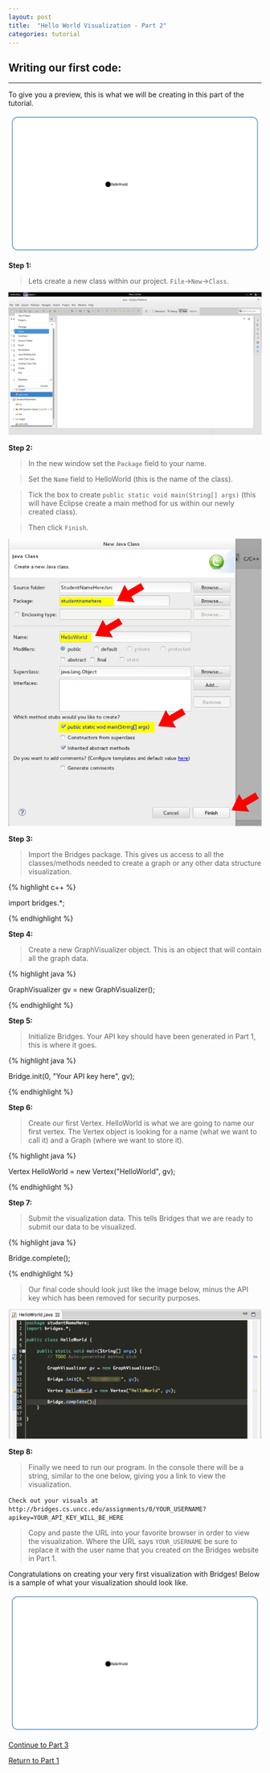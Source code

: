 ```yaml
---
layout: post
title:  "Hello World Visualization - Part 2"
categories: tutorial
---
```


## Writing our first code:
-----
To give you a preview, this is what we will be creating in this part of the tutorial.

![drawing](/img/Tutorial/screenshot_9.png)


**Step 1:**

> Lets create a new class within our project. `File`->`New`->`Class`.

![drawing](/img/Tutorial/screenshot_6.png)

**Step 2:**

> In the new window set the `Package` field to your name.

> Set the `Name` field to HelloWorld (this is the name of the class).

> Tick the box to create `public static void main(String[] args)` (this will have Eclipse create a main method for us within our newly created class).

> Then click `Finish`.

![drawing](/img/Tutorial/screenshot_7.png)

**Step 3:**

> Import the Bridges package. This gives us access to all the classes/methods needed to create a graph or any other data structure visualization.

{% highlight c++  %}

import bridges.*;

{% endhighlight %}

**Step 4:**

> Create a new GraphVisualizer object. This is an object that will contain all the graph data.

{% highlight java  %}

GraphVisualizer gv = new GraphVisualizer();

{% endhighlight %}

**Step 5:**

> Initialize Bridges. Your API key should have been generated in Part 1, this is where it goes.

{% highlight java  %}

Bridge.init(0, "Your API key here", gv);

{% endhighlight %}

**Step 6:**

> Create our first Vertex. HelloWorld is what we are going to name our first vertex. The Vertex object is looking for a name (what we want to call it) and a Graph (where we want to store it).

{% highlight java  %}

Vertex HelloWorld = new Vertex("HelloWorld", gv);

{% endhighlight %}

**Step 7:**

> Submit the visualization data. This tells Bridges that we are ready to submit our data to be visualized.

{% highlight java  %}

Bridge.complete();

{% endhighlight %}

> Our final code should look just like the image below, minus the API key which has been removed for security purposes.

![drawing](/img/Tutorial/sampleCode.png)

**Step 8:**

> Finally we need to run our program.
In the console there will be a string, similar to the one below, giving you a link to view the visualization.

`Check out your visuals at http://bridges.cs.uncc.edu/assignments/0/YOUR_USERNAME?apikey=YOUR_API_KEY_WILL_BE_HERE`

> Copy and paste the URL into your favorite browser in order to view the visualization. Where the URL says `YOUR_USERNAME` be sure to replace it with the user name that you created on the Bridges website in Part 1.

Congratulations on creating your very first visualization with Bridges! Below is a sample of what your visualization should look like.

![drawing](/img/Tutorial/screenshot_9.png)

[Continue to Part 3](http://BridgesUNCC.github.io/tutorial/HelloWorld-Tutorial_part3/)

[Return to Part 1](http://BridgesUNCC.github.io/main/HelloWorld-Tutorial_part1/)
